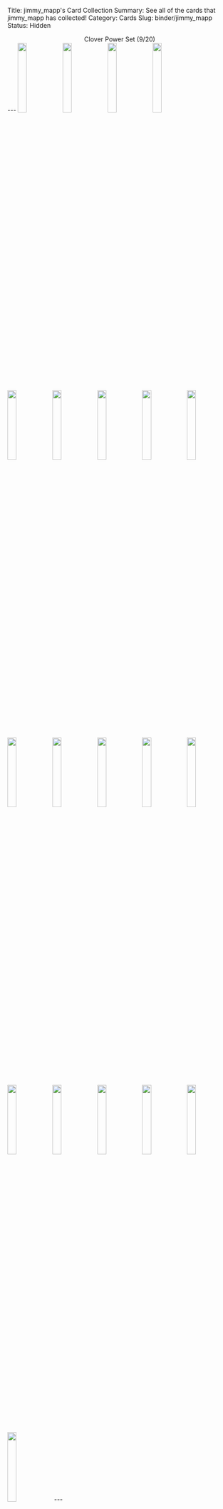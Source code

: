 Title: jimmy_mapp's Card Collection
Summary: See all of the cards that jimmy_mapp has collected!
Category: Cards
Slug: binder/jimmy_mapp
Status: Hidden

<center>Clover Power Set (9/20)</center>
---
<img src='/images/cards/back-small.png' width='20%'><img src='/images/cards/back-small.png' width='20%'><img src='/images/cards/back-small.png' width='20%'><a href='/card/fc19809dc9183/'><img src='/images/cards/fc19809dc9183-small.png' width='20%'></a><img src='/images/cards/back-small.png' width='20%'><img src='/images/cards/back-small.png' width='20%'><img src='/images/cards/back-small.png' width='20%'><a href='/card/b92b48f7f5e28/'><img src='/images/cards/b92b48f7f5e28-small.png' width='20%'></a><a href='/card/96487ec96fb09/'><img src='/images/cards/96487ec96fb09-small.png' width='20%'></a><a href='/card/9489c9ff45ad10/'><img src='/images/cards/9489c9ff45ad10-small.png' width='20%'></a><img src='/images/cards/back-small.png' width='20%'><a href='/card/d7064d6712ea12/'><img src='/images/cards/d7064d6712ea12-small.png' width='20%'></a><a href='/card/d72e35b107d113/'><img src='/images/cards/d72e35b107d113-small.png' width='20%'></a><a href='/card/e5208a7c3e7e14/'><img src='/images/cards/e5208a7c3e7e14-small.png' width='20%'></a><img src='/images/cards/back-small.png' width='20%'><img src='/images/cards/back-small.png' width='20%'><a href='/card/6bbd232a253317/'><img src='/images/cards/6bbd232a253317-small.png' width='20%'></a><a href='/card/19d6ffca4e1818/'><img src='/images/cards/19d6ffca4e1818-small.png' width='20%'></a><img src='/images/cards/back-small.png' width='20%'><img src='/images/cards/back-small.png' width='20%'>
---
<center><h2>Event Cards (1)</h2></center>
---
<center><a href='/card/b8ad08aca188/'><img src='/images/cards/b8ad08aca188-small.png' width='20%'></a></center>